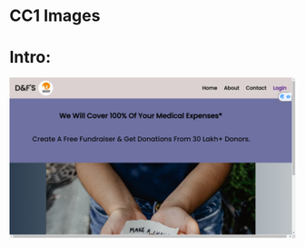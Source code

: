 # CC1 Images

# Intro:

<img src="https://github.com/vivi004/React_IRC/blob/main/Git-Hub/Screenshot%20(613).png">
